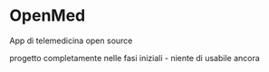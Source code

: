 # OpenMed
App di telemedicina open source

progetto completamente nelle fasi iniziali - niente di usabile ancora

